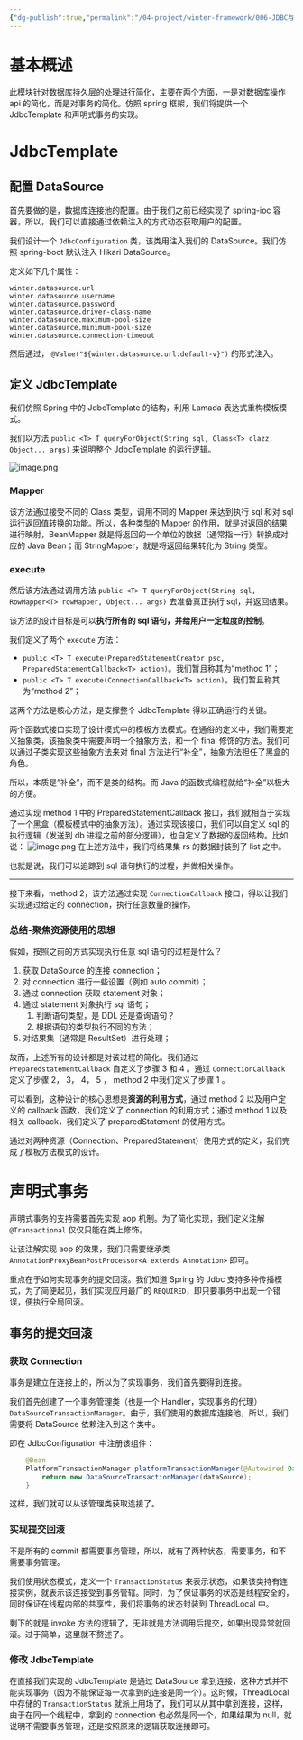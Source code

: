```yaml
---
{"dg-publish":true,"permalink":"/04-project/winter-framework/006-JDBC与事务/","tags":["personal/blog"]}
---
```



# 基本概述
此模块针对数据库持久层的处理进行简化，主要在两个方面，一是对数据库操作 api 的简化，而是对事务的简化。仿照 spring 框架，我们将提供一个 JdbcTemplate 和声明式事务的实现。

# JdbcTemplate
## 配置 DataSource
首先要做的是，数据库连接池的配置。由于我们之前已经实现了 spring-ioc 容器，所以，我们可以直接通过依赖注入的方式动态获取用户的配置。

我们设计一个 `JdbcConfiguration` 类，该类用注入我们的 DataSource。我们仿照 spring-boot 默认注入 Hikari DataSource。

定义如下几个属性：
```properties
winter.datasource.url
winter.datasource.username
winter.datasource.password
winter.datasource.driver-class-name
winter.datasource.maximum-pool-size
winter.datasource.minimum-pool-size
winter.datasource.connection-timeout
```

然后通过， `@Value("${winter.datasource.url:default-v}")` 的形式注入。

## 定义 JdbcTemplate
我们仿照 Spring 中的 JdbcTemplate 的结构，利用 Lamada 表达式重构模板模式。

我们以方法 `public <T> T queryForObject(String sql, Class<T> clazz, Object... args)` 来说明整个 JdbcTemplate 的运行逻辑。

![image.png](https://yelanyanyu-img-bed.oss-cn-hangzhou.aliyuncs.com/img/20231218182422.png)


### Mapper
该方法通过接受不同的 Class 类型，调用不同的 Mapper 来达到执行 sql 和对 sql 运行返回值转换的功能。所以，各种类型的 Mapper 的作用，就是对返回的结果进行映射，BeanMapper 就是将返回的一个单位的数据（通常指一行）转换成对应的 Java Bean；而 StringMapper，就是将返回结果转化为 String 类型。

### execute
然后该方法通过调用方法 `public <T> T queryForObject(String sql, RowMapper<T> rowMapper, Object... args)` 去准备真正执行 sql，并返回结果。

该方法的设计目标是可以**执行所有的 sql 语句，并给用户一定粒度的控制**。

我们定义了两个 `execute` 方法：
 + `public <T> T execute(PreparedStatementCreator psc, PreparedStatementCallback<T> action)`。我们暂且称其为“method 1”；
 + `public <T> T execute(ConnectionCallback<T> action)`。我们暂且称其为“method 2”；

这两个方法是核心方法，是支撑整个 JdbcTemplate 得以正确运行的关键。

两个函数式接口实现了设计模式中的模板方法模式。在通俗的定义中，我们需要定义抽象类，该抽象类中需要声明一个抽象方法，和一个 final 修饰的方法。我们可以通过子类实现这些抽象方法来对 final 方法进行“补全”，抽象方法担任了黑盒的角色。

所以，本质是“补全”，而不是类的结构。而 Java 的函数式编程就给“补全”以极大的方便。

通过实现 method 1 中的 PreparedStatementCallback 接口，我们就相当于实现了一个黑盒（模板模式中的抽象方法）。通过实现该接口，我们可以自定义 sql 的执行逻辑（发送到 db 进程之前的部分逻辑），也自定义了数据的返回结构。比如说：
	![image.png](https://yelanyanyu-img-bed.oss-cn-hangzhou.aliyuncs.com/img/20231218183627.png)
	在上述方法中，我们将结果集 rs 的数据封装到了 list 之中。

也就是说，我们可以追踪到 sql 语句执行的过程，并做相关操作。

***
接下来看，method 2，该方法通过实现 `ConnectionCallback` 接口，得以让我们实现通过给定的 connection，执行任意数量的操作。

### 总结-聚焦资源使用的思想
假如，按照之前的方式实现执行任意 sql 语句的过程是什么？
 1. 获取 DataSource 的连接 connection；
 2. 对 connection 进行一些设置（例如 auto commit）；
 3. 通过 connection 获取 statement 对象；
 4. 通过 statement 对象执行 sql 语句；
	 1. 判断语句类型，是 DDL 还是查询语句？
	 2. 根据语句的类型执行不同的方法；
 5. 对结果集（通常是 ResultSet）进行处理；

故而，上述所有的设计都是对该过程的简化。我们通过 `PreparedstatementCallback` 自定义了步骤 3 和 4 。通过 `ConnectionCallback` 定义了步骤 2， 3， 4， 5 ， method 2 中我们定义了步骤 1 。

可以看到，这种设计的核心思想是**资源的利用方式**，通过 method 2 以及用户定义的 callback 函数，我们定义了 connection 的利用方式；通过 method 1 以及相关 callback，我们定义了 preparedStatement 的使用方式。

通过对两种资源（Connection、PreparedStatement）使用方式的定义，我们完成了模板方法模式的设计。


# 声明式事务
声明式事务的支持需要首先实现 aop 机制。为了简化实现，我们定义注解 `@Transactional` 仅仅只能在类上修饰。

让该注解实现 aop 的效果，我们只需要继承类 `AnnotationProxyBeanPostProcessor<A extends Annotation>` 即可。

重点在于如何实现事务的提交回滚。我们知道 Spring 的 Jdbc 支持多种传播模式，为了简便起见，我们实现应用最广的 `REQUIRED`，即只要事务中出现一个错误，便执行全局回滚。

## 事务的提交回滚

### 获取 Connection
事务是建立在连接上的，所以为了实现事务，我们首先要得到连接。

我们首先创建了一个事务管理类（也是一个 Handler，实现事务的代理）`DataSourceTransactionManager`。由于，我们使用的数据库连接池，所以，我们需要将 DataSource 依赖注入到这个类中。

即在 JdbcConfiguration 中注册该组件：
```java
    @Bean
    PlatformTransactionManager platformTransactionManager(@Autowired DataSource dataSource) {
        return new DataSourceTransactionManager(dataSource);
    }

```

这样，我们就可以从该管理类获取连接了。

### 实现提交回滚
不是所有的 commit 都需要事务管理，所以，就有了两种状态，需要事务，和不需要事务管理。

我们使用状态模式，定义一个 `TransactionStatus` 来表示状态，如果该类持有连接实例，就表示该连接受到事务管辖。同时，为了保证事务的状态是线程安全的，同时保证在线程内部的共享性，我们将事务的状态封装到 ThreadLocal 中。

剩下的就是 invoke 方法的逻辑了，无非就是方法调用后提交，如果出现异常就回滚。过于简单，这里就不赘述了。

### 修改 JdbcTemplate
在直接我们实现的 JdbcTemplate 是通过 DataSource 拿到连接，这种方式并不能实现事务（因为不能保证每一次拿到的连接是同一个）。这时候，ThreadLocal 中存储的 `TransactionStatus` 就派上用场了，我们可以从其中拿到连接，这样，由于在同一个线程中，拿到的 connection 也必然是同一个，如果结果为 null，就说明不需要事务管理，还是按照原来的逻辑获取连接即可。

